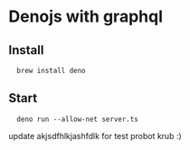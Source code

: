 # Denojs with graphql

## Install

```shell script
  brew install deno
```

## Start

```shell script
  deno run --allow-net server.ts
```


update akjsdfhlkjashfdlk for test probot krub :)
